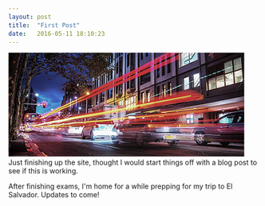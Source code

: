 ```yaml
---
layout: post
title:  "First Post"
date:   2016-05-11 18:10:23
---
```


<span class="image featured"><img src="/images/pic03.jpg" alt=""></span>
Just finishing up the site, thought I would start things off with a blog post to see if this is working.

After finishing exams, I'm home for a while prepping for my trip to El Salvador. Updates to come!
